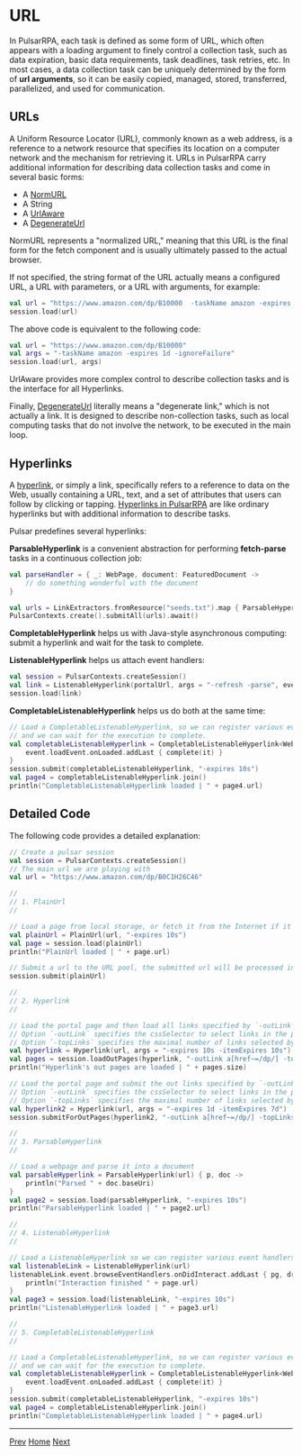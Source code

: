 URL
=

In PulsarRPA, each task is defined as some form of URL, which often appears with a loading argument to finely control a collection task, such as data expiration, basic data requirements, task deadlines, task retries, etc. In most cases, a data collection task can be uniquely determined by the form of **url arguments**, so it can be easily copied, managed, stored, transferred, parallelized, and used for communication.

## URLs

A Uniform Resource Locator (URL), commonly known as a web address, is a reference to a network resource that specifies its location on a computer network and the mechanism for retrieving it. URLs in PulsarRPA carry additional information for describing data collection tasks and come in several basic forms:

- A [NormURL](../../pulsar-skeleton/src/main/kotlin/ai/platon/pulsar/common/urls/NormURL.kt)
- A String
- A [UrlAware](../../pulsar-common/src/main/kotlin/ai/platon/pulsar/common/urls/Hyperlinks.kt)
- A [DegenerateUrl](../../pulsar-common/src/main/kotlin/ai/platon/pulsar/common/urls/Hyperlinks.kt)

NormURL represents a "normalized URL," meaning that this URL is the final form for the fetch component and is usually ultimately passed to the actual browser.

If not specified, the string format of the URL actually means a configured URL, a URL with parameters, or a URL with arguments, for example:

```kotlin
val url = "https://www.amazon.com/dp/B10000  -taskName amazon -expires 1d -ignoreFailure"
session.load(url)
```

The above code is equivalent to the following code:

```kotlin
val url = "https://www.amazon.com/dp/B10000"
val args = "-taskName amazon -expires 1d -ignoreFailure"
session.load(url, args)
```

UrlAware provides more complex control to describe collection tasks and is the interface for all Hyperlinks.

Finally, [DegenerateUrl](../../pulsar-common/src/main/kotlin/ai/platon/pulsar/common/urls/Hyperlinks.kt) literally means a "degenerate link," which is not actually a link. It is designed to describe non-collection tasks, such as local computing tasks that do not involve the network, to be executed in the main loop.

## Hyperlinks

A [hyperlink](https://en.wikipedia.org/wiki/Hyperlink), or simply a link, specifically refers to a reference to data on the Web, usually containing a URL, text, and a set of attributes that users can follow by clicking or tapping. [Hyperlinks in PulsarRPA](../../pulsar-common/src/main/kotlin/ai/platon/pulsar/common/urls/Hyperlinks.kt) are like ordinary hyperlinks but with additional information to describe tasks.

Pulsar predefines several hyperlinks:

**ParsableHyperlink** is a convenient abstraction for performing **fetch-parse** tasks in a continuous collection job:

```kotlin
val parseHandler = { _: WebPage, document: FeaturedDocument ->
    // do something wonderful with the document
}

val urls = LinkExtractors.fromResource("seeds.txt").map { ParsableHyperlink(it, parseHandler) }
PulsarContexts.create().submitAll(urls).await()
```

**CompletableHyperlink** helps us with Java-style asynchronous computing: submit a hyperlink and wait for the task to complete.

**ListenableHyperlink** helps us attach event handlers:

```kotlin
val session = PulsarContexts.createSession()
val link = ListenableHyperlink(portalUrl, args = "-refresh -parse", event = PrintFlowEvent())
session.load(link)
```

**CompletableListenableHyperlink** helps us do both at the same time:

```kotlin
// Load a CompletableListenableHyperlink, so we can register various event handlers,
// and we can wait for the execution to complete.
val completableListenableHyperlink = CompletableListenableHyperlink<WebPage>(url).apply {
    event.loadEvent.onLoaded.addLast { complete(it) }
}
session.submit(completableListenableHyperlink, "-expires 10s")
val page4 = completableListenableHyperlink.join()
println("CompletableListenableHyperlink loaded | " + page4.url)
```

## Detailed Code

The following code provides a detailed explanation:

```kotlin
// Create a pulsar session
val session = PulsarContexts.createSession()
// The main url we are playing with
val url = "https://www.amazon.com/dp/B0C1H26C46"

//
// 1. PlainUrl
//

// Load a page from local storage, or fetch it from the Internet if it does not exist or has expired
val plainUrl = PlainUrl(url, "-expires 10s")
val page = session.load(plainUrl)
println("PlainUrl loaded | " + page.url)

// Submit a url to the URL pool, the submitted url will be processed in a crawl loop
session.submit(plainUrl)

//
// 2. Hyperlink
//

// Load the portal page and then load all links specified by `-outLink`.
// Option `-outLink` specifies the cssSelector to select links in the portal page to load.
// Option `-topLinks` specifies the maximal number of links selected by `-outLink`.
val hyperlink = Hyperlink(url, args = "-expires 10s -itemExpires 10s")
val pages = session.loadOutPages(hyperlink, "-outLink a[href~=/dp/] -topLinks 5")
println("Hyperlink's out pages are loaded | " + pages.size)

// Load the portal page and submit the out links specified by `-outLink` to the URL pool.
// Option `-outLink` specifies the cssSelector to select links in the portal page to submit.
// Option `-topLinks` specifies the maximal number of links selected by `-outLink`.
val hyperlink2 = Hyperlink(url, args = "-expires 1d -itemExpires 7d")
session.submitForOutPages(hyperlink2, "-outLink a[href~=/dp/] -topLinks 5")

//
// 3. ParsableHyperlink
//

// Load a webpage and parse it into a document
val parsableHyperlink = ParsableHyperlink(url) { p, doc ->
    println("Parsed " + doc.baseUri)
}
val page2 = session.load(parsableHyperlink, "-expires 10s")
println("ParsableHyperlink loaded | " + page2.url)

//
// 4. ListenableHyperlink
//

// Load a ListenableHyperlink so we can register various event handlers
val listenableLink = ListenableHyperlink(url)
listenableLink.event.browseEventHandlers.onDidInteract.addLast { pg, driver ->
    println("Interaction finished " + page.url)
}
val page3 = session.load(listenableLink, "-expires 10s")
println("ListenableHyperlink loaded | " + page3.url)

//
// 5. CompletableListenableHyperlink
//

// Load a CompletableListenableHyperlink, so we can register various event handlers,
// and we can wait for the execution to complete.
val completableListenableHyperlink = CompletableListenableHyperlink<WebPage>(url).apply {
    event.loadEvent.onLoaded.addLast { complete(it) }
}
session.submit(completableListenableHyperlink, "-expires 10s")
val page4 = completableListenableHyperlink.join()
println("CompletableListenableHyperlink loaded | " + page4.url)
```

------

[Prev](4data-extraction.md) [Home](1home.md) [Next](6Java-style-async.md)